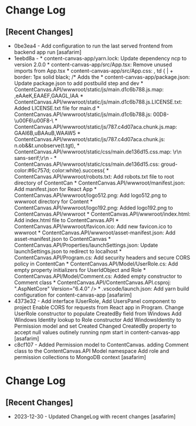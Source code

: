 # Change Log

## [Recent Changes]

- 0be3ea4 - Add configuration to run the last served frontend from backend app run [asafarim]
- 1eebd8a - * content-canvas-app/yarn.lock: Update dependency ncp to version 2.0.0 * content-canvas-app/src/App.tsx: Remove unused imports from App.tsx * content-canvas-app/src/App.css: , td { | +  border: 1px solid black; /* Adds the * content-canvas-app/package.json: Update package.json to add postbuild step and dev * ContentCanvas.API/wwwroot/static/js/main.d1c6b788.js.map: ,eAAeK,EAAEF,GAAGL,IAA * ContentCanvas.API/wwwroot/static/js/main.d1c6b788.js.LICENSE.txt: Added LICENSE.txt file for main.d * ContentCanvas.API/wwwroot/static/js/main.d1c6b788.js: 00D8-\u00F6\u00F8-\ * ContentCanvas.API/wwwroot/static/js/787.c4d07aca.chunk.js.map: GAAI6B,uBAAuB,WAAW5 * ContentCanvas.API/wwwroot/static/js/787.c4d07aca.chunk.js: n.ob&&t.unobserve(t.tgt), * ContentCanvas.API/wwwroot/static/css/main.de136d15.css.map: \r\n    sans-serif;\r\n  - * ContentCanvas.API/wwwroot/static/css/main.de136d15.css: groud-color:#6c757d; color:white}.success{ * ContentCanvas.API/wwwroot/robots.txt: Add robots.txt file to root directory of ContentCan * ContentCanvas.API/wwwroot/manifest.json: Add manifest.json for React App * ContentCanvas.API/wwwroot/logo512.png: Add logo512.png to wwwroot directory for Content * ContentCanvas.API/wwwroot/logo192.png: Added logo192.png to ContentCanvas.API/wwwroot * ContentCanvas.API/wwwroot/index.html: Add index.html file to ContentCanvas.API * ContentCanvas.API/wwwroot/favicon.ico: Add new favicon.ico to wwwroot * ContentCanvas.API/wwwroot/asset-manifest.json: Add asset-manifest.json to ContentCanvas * ContentCanvas.API/Properties/launchSettings.json: Update launchSettings.json to redirect to localhost * ContentCanvas.API/Program.cs: Add security headers and secure CORS policy in ContentCan * ContentCanvas.API/Model/UserRole.cs: Add empty property initializers for UserIdObject and Role * ContentCanvas.API/Model/Comment.cs: Added empty constructor to Comment class * ContentCanvas.API/ContentCanvas.API.csproj: ".AspNetCore" Version="6.4.0" /> * .vscode/launch.json: Add yarn build configuration for content-canvas-app [asafarim]
- 4373e32 - Add interface IUserRole, Add UsersPanel component to project Enable CORS for requests from React app in Program. Change UserRole constructor to populate CreatedBy field from Windows Add Windows Identity lookup to Role constructor Add WindowsIdentity to Permission model and set Created Changed CreatedBy property to accept null values outinely running npm start in content-canvas-app [asafarim]
- c8cf107 - Added Permission model to ContentCanvas. adding Comment class to the ContentCanvas.API Model namespace Add role and permission collections to MongoDB context [asafarim]

# Change Log

## [Recent Changes]

- 2023-12-30 - Updated ChangeLog with recent changes [asafarim]

